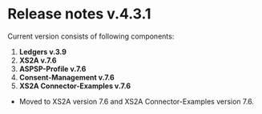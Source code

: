 # Release notes v.4.3.1

Current version consists of following components:

1. **Ledgers v.3.9**
2. **XS2A v.7.6**
3. **ASPSP-Profile v.7.6**
4. **Consent-Management v.7.6**
5. **XS2A Connector-Examples v.7.6**

- Moved to XS2A version 7.6 and XS2A Connector-Examples version 7.6.
